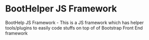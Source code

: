 BootHelper JS Framework
========

BootHelp JS Framework - This is a JS framework which has helper tools/plugins to easily code stuffs on top of of Bootstrap Front End framework
